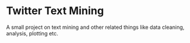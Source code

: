 # Twitter Text Mining
A small project on text mining and other related things like data cleaning, analysis, plotting etc.
